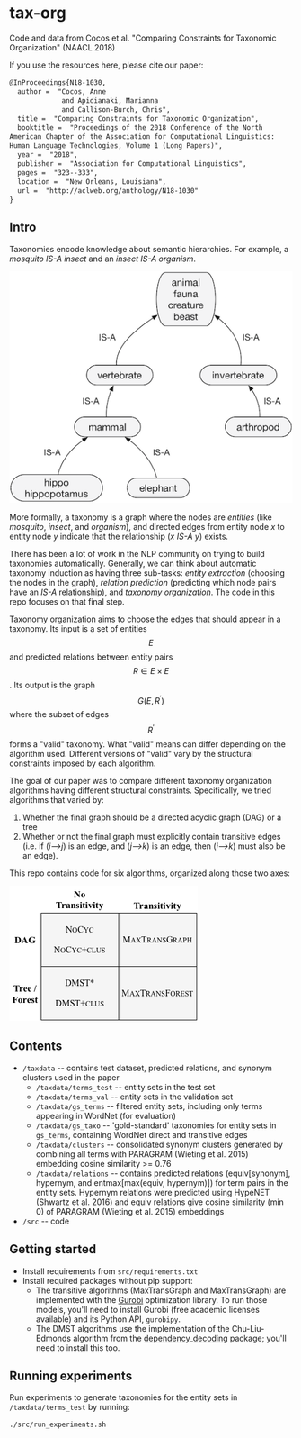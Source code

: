 # tax-org

Code and data from Cocos et al. "Comparing Constraints for Taxonomic Organization" (NAACL 2018)

If you use the resources here, please cite our paper:

```
@InProceedings{N18-1030,
  author =  "Cocos, Anne
             and Apidianaki, Marianna
             and Callison-Burch, Chris",
  title =  "Comparing Constraints for Taxonomic Organization",
  booktitle =  "Proceedings of the 2018 Conference of the North American Chapter of the Association for Computational Linguistics: Human Language Technologies, Volume 1 (Long Papers)",
  year =  "2018",
  publisher =  "Association for Computational Linguistics",
  pages =  "323--333",
  location =  "New Orleans, Louisiana",
  url =  "http://aclweb.org/anthology/N18-1030"
}
```

## Intro

Taxonomies encode knowledge about semantic hierarchies. For example,
a *mosquito* *IS-A* *insect* and an *insect* *IS-A* *organism*.

![Taxonomy example](./images/taxo.png "A bit of taxonomy")

More formally, a taxonomy is a graph where the nodes are *entities* (like 
*mosquito*, *insect*, and *organism*), and directed edges from entity
node *x* to entity node *y* indicate that the relationship (*x* *IS-A* *y*) exists.

There has been a lot of work in the NLP community on trying to build
taxonomies automatically. Generally, we can think about automatic taxonomy
induction as having three sub-tasks: *entity extraction* (choosing the nodes
in the graph), *relation prediction* (predicting which node pairs have an *IS-A*
relationship), and *taxonomy organization*. The code in this repo focuses
on that final step.

Taxonomy organization aims to choose the edges that should appear in a taxonomy. Its
input is a set of entities $$E$$ and predicted relations between entity pairs $$R \in E \times E$$.
Its output is the graph $$G(E, R^\prime)$$ where the subset of edges $$R^\prime$$ forms 
a "valid" taxonomy. What "valid" means can differ depending on the algorithm used. Different
versions of "valid" vary by the structural constraints imposed by each algorithm.

The goal of our paper was to compare different taxonomy organization algorithms having
different structural constraints. Specifically, we tried algorithms that varied by:

1. Whether the final graph should be a directed acyclic graph (DAG) or a tree
2. Whether or not the final graph must explicitly contain transitive edges (i.e. if (*i-->j*) is an edge, and (*j-->k*) is an edge, then (*i-->k*) must also be an edge).

This repo contains code for six algorithms, organized along those two axes:

![Algorithm classification](./images/classification.png "Algorithm classification")

## Contents

- `/taxdata` -- contains test dataset, predicted relations, and synonym clusters used in the paper
  - `/taxdata/terms_test` -- entity sets in the test set
  - `/taxdata/terms_val` -- entity sets in the validation set
  - `/taxdata/gs_terms` -- filtered entity sets, including only terms appearing in WordNet (for evaluation)
  - `/taxdata/gs_taxo` -- 'gold-standard' taxonomies for entity sets in `gs_terms`, containing WordNet direct and transitive edges
  - `/taxdata/clusters` -- consolidated synonym clusters generated by combining all terms with PARAGRAM (Wieting et al. 2015) embedding cosine similarity >= 0.76
  - `/taxdata/relations` -- contains predicted relations (equiv[synonym], hypernym, and entmax[max(equiv, hypernym)]) for term pairs in the entity sets. Hypernym relations were predicted using HypeNET (Shwartz et al. 2016) and equiv relations give cosine similarity (min 0) of PARAGRAM (Wieting et al. 2015) embeddings 
- `/src` -- code

## Getting started

- Install requirements from `src/requirements.txt`
- Install required packages without pip support:
  - The transitive algorithms (MaxTransGraph and MaxTransGraph) are implemented with the [Gurobi](http://www.gurobi.com) optimization library. To run those models, you'll need to install Gurobi (free academic licenses available) and its Python API, `gurobipy`. 
  - The DMST algorithms use the implementation of the Chu-Liu-Edmonds algorithm from the [dependency\_decoding](https://github.com/andersjo/dependency_decoding) package; you'll need to install this too.

## Running experiments

Run experiments to generate taxonomies for the entity sets in `/taxdata/terms_test` by running:

```
./src/run_experiments.sh
```